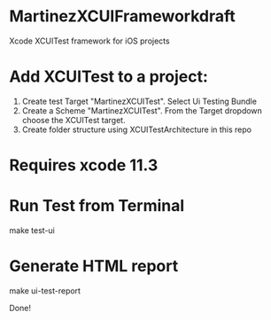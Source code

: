 # MartinezXCUIFrameworkdraft
Xcode XCUITest framework for iOS projects

# Add XCUITest to a project:
1. Create test Target "MartinezXCUITest". Select Ui Testing Bundle
2. Create a Scheme "MartinezXCUITest". From the Target dropdown choose the XCUITest target.
3. Create folder structure using XCUITestArchitecture in this repo

# Requires xcode 11.3

# Run Test from Terminal

make test-ui


# Generate HTML report

make ui-test-report


Done!